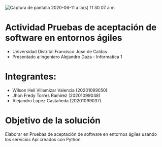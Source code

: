 
![Captura de pantalla 2020-06-11 a la(s) 11 30 07 a  m](https://user-images.githubusercontent.com/15526824/84413989-fb8e9d00-abd6-11ea-8ebb-b0b308c7f8af.png)

# Actividad Pruebas de aceptación de software en entornos ágiles

- Universidad Distrital Francisco Jose de Caldas
- Presentado a:Ingeniero Alejandro Daza - Informatica 1

# Integrantes:
 - Wilson Heli Villamizar Valencia (20201099050)
 - Jhon Fredy Torres Ramírez (20201099048)
 - Alejandro Lopez Castañeda (20201099037)

# Objetivo de la solución
Elaborar en Pruebas de aceptación de software en entornos ágiles usando los servicios Api creados con Python
